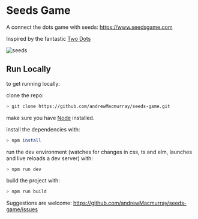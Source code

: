 # Seeds Game

A connect the dots game with seeds: https://www.seedsgame.com

Inspired by the fantastic [Two Dots](https://www.dots.co/twodots/)

![seeds](https://raw.githubusercontent.com/andrewMacmurray/seeds/master/public/img/seed-collection.png)

## Run Locally

to get running locally:

clone the repo:

```sh
> git clone https://github.com/andrewMacmurray/seeds-game.git
```

make sure you have [Node](https://nodejs.org/en/download/) installed.

install the dependencies with:

```sh
> npm install
```

run the dev environment (watches for changes in css, ts and elm, launches and live reloads a dev server) with:

```sh
> npm run dev
```

build the project with:

```sh
> npm run build
```

Suggestions are welcome: https://github.com/andrewMacmurray/seeds-game/issues
